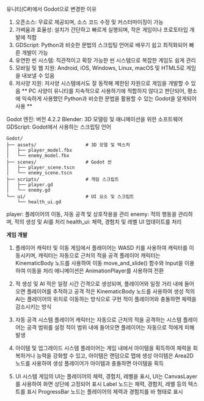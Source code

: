 유니티(C#)에서 Godot으로 변경한 이유
1. 오픈소스: 무료로 제공되며, 소스 코드 수정 및 커스터마이징이 가능
2. 가벼움과 효율성: 설치가 간단하고 빠르게 실행되며, 작은 게임이나 프로토타입 개발에 적합
3. GDScript: Python과 비슷한 문법의 스크립팅 언어로 배우기 쉽고 최적화되어 빠른 개발이 가능
4. 유연한 씬 시스템: 직관적이고 확장 가능한 씬 시스템으로 복잡한 게임도 쉽게 관리
5. 모바일 및 웹 지원: Android, iOS, Windows, Linux, macOS 및 HTML5로 게임을 내보낼 수 있음
6. 저사양 지원: 저사양 시스템에서도 잘 동작해 제한된 자원으로 게임을 개발할 수 있음
** PC 사양이 유니티를 지속적으로 사용하기에 적합하지 않다고 판단되어,
   평소에 익숙하게 사용했던 Python과 비슷한 문법을 활용할 수 있는 Godot을 알게되어 사용 **

Godot 엔진: 버전 4.2.2
Blender: 3D 모델링 및 애니메이션을 위한 소프트웨어
GDScript: Godot에서 사용하는 스크립팅 언어

```
Godot/
├── assets/                  # 3D 모델 및 텍스처
│   ├── player_model.fbx
│   └── enemy_model.fbx
├── scenes/                  # Godot 씬
│   ├── player_scene.tscn
│   └── enemy_scene.tscn
├── scripts/                 # 게임 스크립트
│   ├── player.gd
│   └── enemy.gd
└── ui/                      # UI 요소 및 스크립트
    └── health_ui.gd
```

player: 플레이어의 이동, 자동 공격 및 상호작용을 관리
enemy: 적의 행동을 관리하며, 적의 생성 및 AI를 처리
health_ui: 체력, 경험치 및 레벨 UI 업데이트를 처리

**게임 개발**
1. 플레이어 캐릭터 및 이동
게임에서 플레이어는 WASD 키를 사용하여 캐릭터를 이동시키며, 캐릭터는 자동으로 근처의 적을 공격
플레이어 캐릭터는 KinematicBody 노드를 사용하여 이동
move_and_slide() 함수와 Input을 이용하여 이동을 처리
애니메이션은 AnimationPlayer를 사용하여 전환

2. 적 생성 및 AI
적은 일정 시간 간격으로 생성되며, 플레이어와 일정 거리 내에 들어오면 플레이어를 추적하고 공격
적은 KinematicBody 노드를 사용하여 생성
적의 AI는 플레이어의 위치로 이동하는 방식으로 구현
적이 플레이어와 충돌하면 체력을 감소시키는 방식

3. 자동 공격 시스템
플레이어 캐릭터는 자동으로 근처의 적을 공격하는 시스템
플레이어는 공격 범위를 설정
적이 범위 내에 들어오면 플레이어는 자동으로 적에게 피해 발생

4. 아이템 및 업그레이드 시스템
플레이어는 게임 내에서 아이템을 획득하여 체력을 회복하거나 능력을 강화할 수 있고, 아이템은 랜덤으로 맵에 생성
아이템은 Area2D 노드를 사용하여 생성
플레이어가 아이템과 충돌하면 아이템을 획득

5. UI 시스템
게임의 UI는 플레이어의 체력, 경험치, 레벨을 표시, UI는 CanvasLayer를 사용하여 화면 상단에 고정되어 표시
Label 노드는 체력, 경험치, 레벨 등의 텍스트를 표시
ProgressBar 노드는 플레이어의 체력과 경험치를 바 형태로 표시
